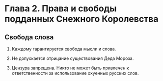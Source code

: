 
# Глава 2. Права и свободы подданных Снежного Королевства

## Свобода слова

1. Каждому гарантируется свобода мысли и слова.

2. Не допускается отрицание существования Деда Мороза.

3. Цензура запрещена. Никто не может быть привлечен к ответственности за использование охуенных русских слов.
